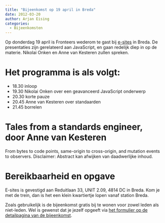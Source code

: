 ```yaml
---
title: "Bijeenkomst op 19 april in Breda"
date: 2012-03-20
author: Arjan Eising
categories: 
  - Bijeenkomsten
---
```

Op donderdag 19 april is Fronteers wederom te gast bij [e-sites](http://e-sites.nl) in Breda. De presentaties zijn gerelateerd aan JavaScript, en gaan redelijk diep in op de materie. Nikolai Onken en Anne van Kesteren zullen spreken.

# Het programma is als volgt:

* 18.30 inloop
* 19.30 Nikolai Onken over een geavanceerd JavaScript onderwerp
* 20.30 korte pauze
* 20.45 Anne van Kesteren over standaarden
* 21.45 borrelen

# Tales from a standards engineer, door Anne van Kesteren

From bytes to code points, same-origin to cross-origin, and mutation events to observers. Disclaimer: Abstract kan afwijken van daadwerlijke inhoud.

# Bereikbaarheid en opgave

E-sites is gevestigd aan Reduitlaan 33, UNIT 2.09, 4814 DC in Breda. Kom je met de trein, dan is het een klein kwartiertje lopen vanaf station Breda.

Zoals gebruikelijk is de bijeenkomst gratis bij te wonen voor zowel leden als niet-leden. Wel is gewenst dat je jezelf opgeeft via [het formulier op de detailpagina van de bijeenkomst](/bijeenkomsten/2012/e-sites#formulier-1).
